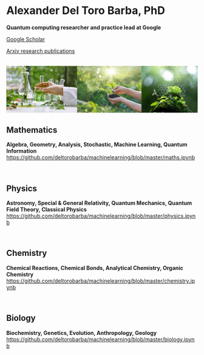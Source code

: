 # Alexander Del Toro Barba, PhD

**Quantum computing researcher and practice lead at Google**

[Google Scholar](https://scholar.google.de/citations?user=fddyK-wAAAAJ&hl=de)

[Arxiv research publications](https://arxiv.org/search/?query=Alexander+del+toro+barba&searchtype=all&source=header)

<br>

<img src="https://raw.githubusercontent.com/deltorobarba/repo/master/sciences_0000.png" alt="sciences">

<br>

## Mathematics

<b>Algebra, Geometry, Analysis, Stochastic, Machine Learning, Quantum Information</b><br>
https://github.com/deltorobarba/machinelearning/blob/master/maths.ipynb

<br>


## Physics

<b>Astronomy, Special & General Relativity, Quantum Mechanics, Quantum Field Theory, Classical Physics</b><br>
https://github.com/deltorobarba/machinelearning/blob/master/physics.ipynb

<br>

## Chemistry

<b>Chemical Reactions, Chemical Bonds, Analytical Chemistry, Organic Chemistry</b><br>
https://github.com/deltorobarba/machinelearning/blob/master/chemistry.ipynb

<br>

## Biology

<b>Biochemistry, Genetics, Evolution, Anthropology, Geology</b><br>
https://github.com/deltorobarba/machinelearning/blob/master/biology.ipynb


